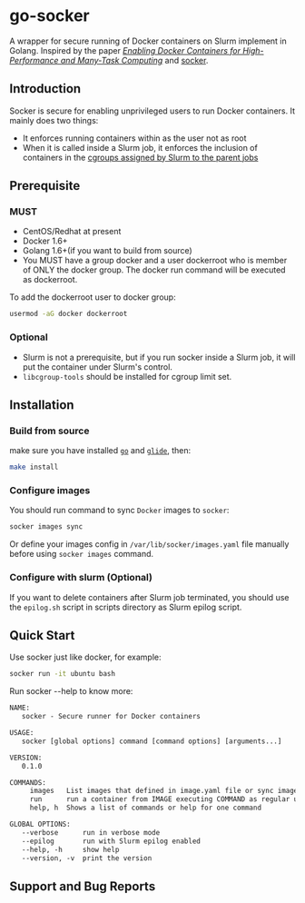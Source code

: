 # go-socker

A wrapper for secure running of Docker containers on Slurm implement in Golang. Inspired by the paper _[Enabling Docker Containers for High-Performance and Many-Task Computing](https://ieeexplore.ieee.org/document/7923813/)_ and [socker](https://github.com/unioslo/socker).

## Introduction

Socker is secure for enabling unprivileged users to run Docker containers. It mainly does two things:

- It enforces running containers within as the user not as root
- When it is called inside a Slurm job, it enforces the inclusion of containers in the [cgroups assigned by Slurm to the parent jobs](https://slurm.schedmd.com/cgroups.html)

## Prerequisite

### MUST

- CentOS/Redhat at present
- Docker 1.6+
- Golang 1.6+(if you want to build from source)
- You MUST have a group docker and a user dockerroot who is member of ONLY the docker group. The docker run command will be executed as dockerroot.

To add the dockerroot user to docker group:

```bash
usermod -aG docker dockerroot
```

### Optional

- Slurm is not a prerequisite, but if you run socker inside a Slurm job, it will put the container under Slurm's control.
- `libcgroup-tools` should be installed for cgroup limit set.

## Installation

### Build from source

make sure you have installed [`go`](https://golang.org/dl/) and [`glide`](https://github.com/Masterminds/glide), then:

```bash
make install
```

### Configure images

You should run command to sync `Docker` images to `socker`:

```bash
socker images sync
```

Or define your images config in `/var/lib/socker/images.yaml` file manually before using `socker images` command.

### Configure with slurm (Optional)

If you want to delete containers after Slurm job terminated, you should use the `epilog.sh` script in scripts directory as Slurm epilog script.

## Quick Start

Use socker just like docker, for example:

```bash
socker run -it ubuntu bash
```

Run socker --help to know more:

```txt
NAME:
   socker - Secure runner for Docker containers

USAGE:
   socker [global options] command [command options] [arguments...]

VERSION:
   0.1.0

COMMANDS:
     images   List images that defined in image.yaml file or sync images from Docker to socker.
     run      run a container from IMAGE executing COMMAND as regular user
     help, h  Shows a list of commands or help for one command

GLOBAL OPTIONS:
   --verbose      run in verbose mode
   --epilog       run with Slurm epilog enabled
   --help, -h     show help
   --version, -v  print the version
```

## Support and Bug Reports